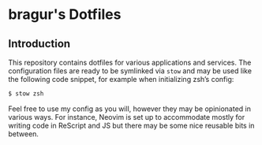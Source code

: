 # bragur's Dotfiles

## Introduction

This repository contains dotfiles for various applications and services. The configuration files are ready to be symlinked via `stow` and may be used like the following code snippet, for example when initializing zsh’s config:

```sh
$ stow zsh
```

Feel free to use my config as you will, however they may be opinionated in various ways. For instance, Neovim is set up to accommodate mostly for writing code in ReScript and JS but there may be some nice reusable bits in between.
